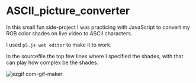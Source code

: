 # ASCII_picture_converter

In this small fun side-project I was practicing with JavaScript to convert my RGB color shades on live video to ASCII characters.

I used ```p5.js web editor``` to make it to work.

In the sourcefile the top few lines where I specified the shades, with that can play how complex be the shades.

![ezgif com-gif-maker](https://user-images.githubusercontent.com/83179142/158346851-cc26b882-a09e-4391-ae51-0f8947340258.gif)
